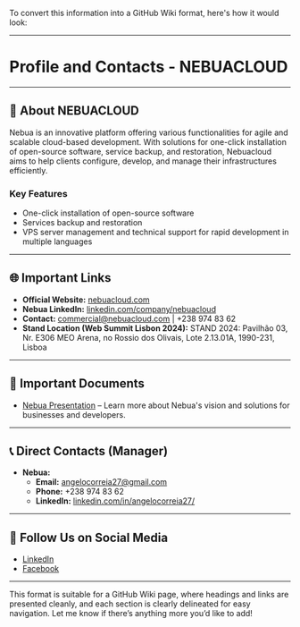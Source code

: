 To convert this information into a GitHub Wiki format, here's how it would look:

---

# Profile and Contacts - NEBUACLOUD

---

## 🏢 About NEBUACLOUD

Nebua is an innovative platform offering various functionalities for agile and scalable cloud-based development. With solutions for one-click installation of open-source software, service backup, and restoration, Nebuacloud aims to help clients configure, develop, and manage their infrastructures efficiently.

### Key Features

- One-click installation of open-source software
- Services backup and restoration
- VPS server management and technical support for rapid development in multiple languages

---

## 🌐 Important Links

- **Official Website:** [nebuacloud.com](https://store.nebuacloud.com)
- **Nebua LinkedIn:** [linkedin.com/company/nebuacloud](https://www.linkedin.com/company/nebuacloud)
- **Contact:** [commercial@nebuacloud.com](mailto:commercial@nebuacloud.com) | +238 974 83 62
- **Stand Location (Web Summit Lisbon 2024):** STAND 2024: Pavilhão 03, Nr. E306 MEO Arena, no Rossio dos Olivais, Lote 2.13.01A, 1990-231, Lisboa

---

## 📝 Important Documents

- [Nebua Presentation](https://www.canva.com/design/DAGDRXzFjqM/VnYcpXQ4ugJ2SxnpKSCXiQ/view?utm_content=DAGDRXzFjqM&utm_campaign=designshare&utm_medium=link&utm_source=editor#1) – Learn more about Nebua's vision and solutions for businesses and developers.

---

## 📞 Direct Contacts (Manager)

- **Nebua:**
    - **Email:** angelocorreia27@gmail.com
    - **Phone:** +238 974 83 62
    - **LinkedIn:** [linkedin.com/in/angelocorreia27/](https://www.linkedin.com/in/angelocorreia27/)

---

## 🔗 Follow Us on Social Media

- [LinkedIn](https://linkedin.com/company/nebuacloud)
- [Facebook](https://www.facebook.com/nebuacloud)

---

This format is suitable for a GitHub Wiki page, where headings and links are presented cleanly, and each section is clearly delineated for easy navigation. Let me know if there’s anything more you’d like to add!